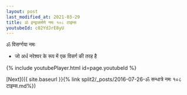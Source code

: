 ```yaml
---
layout: post
last_modified_at: 2021-03-29
title: ॐ इन्द्राकर्मणे नमः १०८ टाइम्स
youtubeId: c02YdJrE8yU
---
```

 
 
 ॐ विसर्ग्गया नमः  
 
 -  जो अर्ध नरेश्वर के रूप में एक विसर्ग की तरह है 
 
  
 
  
 
 
 
 
 
 


{% include youtubePlayer.html id=page.youtubeId %}
 
[Next]({{ site.baseurl }}{% link  split2/_posts/2016-07-26-ॐ सन्धात्रे नमः १०८ टाइम्स.md%})
 
